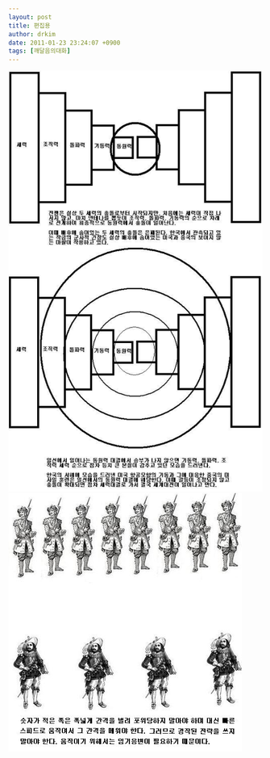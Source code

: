 ```yaml
---
layout: post
title: 편집용
author: drkim
date: 2011-01-23 23:24:07 +0900
tags: [깨달음의대화]
---
```

 ![](/files/attach/images/198/913/141/9.JPG)![](/files/attach/images/198/913/141/10.JPG)